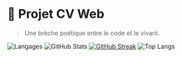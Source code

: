 # 🌸 Projet CV Web

> Une brèche poétique entre le code et le vivant.

![Langages](https://img.shields.io/github/languages/top/morchid65/Projet-CV-Web)
![GitHub Stats](https://github-readme-stats.vercel.app/api?username=morchid65&show_icons=true&theme=rose_pine&hide_title=true)
[![GitHub Streak](https://github-readme-streak-stats.herokuapp.com/?user=morchid65&theme=rose_pine)](https://git.io/streak-stats)
![Top Langs](https://github-readme-stats.vercel.app/api/top-langs/?username=morchid65&repo=Projet-CV-Web&layout=compact&theme=rose-pine)
